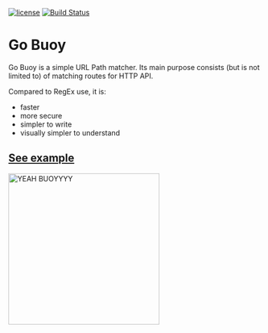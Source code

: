 [![license](http://img.shields.io/badge/license-MIT-blue.svg)](./LICENSE)
[![Build Status](https://travis-ci.org/monkeydioude/gobuoy.svg?branch=master)](https://travis-ci.org/monkeydioude/gobuoy)
# Go Buoy

Go Buoy is a simple URL Path matcher. Its main purpose consists (but is not limited to) of matching routes for HTTP API.

Compared to RegEx use, it is:
- faster
- more secure
- simpler to write
- visually simpler to understand

## [See example](./example/example.go)

<img src="https://i.imgur.com/fKc3zPZ.jpg" alt="YEAH BUOYYYY" width="300" />
